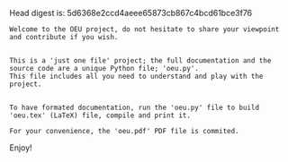 Head digest is: 5d6368e2ccd4aeee65873cb867c4bcd61bce3f76


    Welcome to the OEU project, do not hesitate to share your viewpoint and contribute if you wish.

    
    This is a 'just one file' project; the full documentation and the source code are a unique Python file; 'oeu.py'.
    This file includes all you need to understand and play with the project.


    To have formated documentation, run the 'oeu.py' file to build 'oeu.tex' (LaTeX) file, compile and print it.

    For your convenience, the 'oeu.pdf' PDF file is commited.

Enjoy!
    